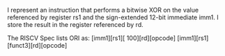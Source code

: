 I represent an instruction that performs a bitwise XOR on the value referenced by register rs1 and the sign-extended 12-bit immediate imm1. I store the result in the register referenced by rd.

The RISCV Spec lists ORI as:
[imm1][rs1][    100][rd][opcode]
[imm1][rs1][funct3][rd][opcode]
